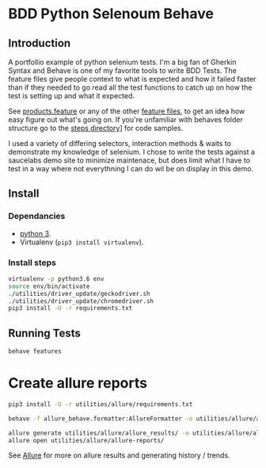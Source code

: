 # BDD Python Selenoum Behave 

## Introduction

A portfollio example of python selenium tests. I'm a big fan of Gherkin Syntax and Behave is one of my favorite tools to write BDD Tests. The feature files give people context to what is expected and how it failed faster than if they needed to go read all the test functions to catch up on how the test is setting up and what it expected.

See [products.feature](/features/prodicts.feature) or any of the other [feature files](/features/prodicts.feature), to get an idea how easy figure out what's going on. If you're unfamiliar with behaves folder structure go to the [steps directory](/features/steps)] for code samples.

I used a variety of differing selectors, interaction methods & waits to demonstrate my knowledge of selenium. I chose to write the tests against a saucelabs demo site to minimize maintenace, but does limit what I have to test in a way where not everythning I can do wil be on display in this demo. 

## Install

### Dependancies

* [python 3](https://www.python.org/downloads/).
* Virtualenv (`pip3 install virtualenv`).

### Install steps

```bash
virtualenv -p python3.6 env
source env/bin/activate
./utilities/driver_update/geckodriver.sh
./utilities/driver_update/chromedriver.sh
pip3 install -U -r requirements.txt
```

## Running Tests

```bash
behave features
```


# Create allure reports

```bash
pip3 install -U -r utilities/allure/requirements.txt

behave -f allure_behave.formatter:AllureFormatter -o utilities/allure/allure_results ./functionalfeatures

allure generate utilities/allure/allure_results/ -o utilities/allure/allure-reports/ --clean
allure open utilities/allure/allure-reports/
```

See [Allure](/utilities/allure) for more on allure results and generating
history / trends.
